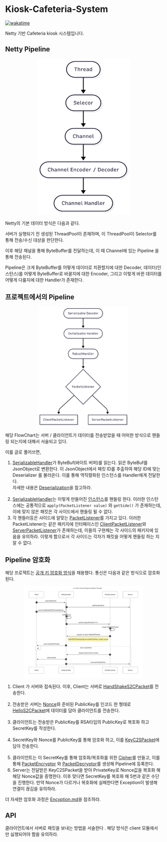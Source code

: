 # Kiosk-Cafeteria-System

[![wakatime](https://wakatime.com/badge/github/biryeongtrain/Cafeteria-Kiosk.svg)](https://wakatime.com/badge/github/biryeongtrain/Cafeteria-Kiosk)

Netty 기반 Cafeteria kiosk 시스템입니다.

## Netty Pipeline

<div style="text-align: center;"><img src="doc/default_netty_flow.png" width="300" height="500"/></div>

Netty의 기본 데이터 방식은 다음과 같다. <br>

서버가 실행되기 전 생성된 ThreadPool이 존재하며, 이 ThreadPool이 Selector를 통해 전송/수신 대상을 판단한다. <br>

이후 해당 채널을 통해 ByteBuffer를 전달하는데, 이 때 Channel에 있는 Pipeline 을 통해 전송된다.

Pipeline은 크게 ByteBuffer를 어떻게 데이터로 치환할지에 대한 Decoder, 데이터(인스턴스)를 어떻게 ByteBuffer로 바꿀지에 대한 Encoder, 그리고 이렇게 바뀐 데이터를 어떻게 다룰지에 대한 Handler가 존재한다.

## 프로젝트에서의 Pipeline

<div style="text-align: center;"><img src="doc/kiosk_cafeteria_channel_pipline.png" width = "292" height = "384"></div>

해당 FlowChart는 서버 / 클라이언트가 데이터를 전송받았을 때 어떠한 방식으로 핸들링 되는지에 대해서 서술되고 있다.

이를 글로 풀어쓰면,

1. [SerializableHandler](common/src/main/java/common/network/handler/SerializableDecoder.java)가 ByteBuf(바이트 버퍼)를 읽는다. 읽은 ByteBuf를 JsonObject로 변환한다. 이 JsonObject에서 패킷 ID를 추출하여 해당 ID에 맞는 Deserializer 를 불러온다. 이를 통해 역직렬화된 인스턴스를 Handler에게 전달한다. <br>
자세한 내용은 [Deserialization](doc/Deserialization.md)을 참고하라. <br><br>
2. [SerializableHandler](common/src/main/java/common/network/handler/SerializableHandler.java)는 이렇게 만들어진 [인스턴스](common/src/main/java/common/network/packet/Serializable.java)를 핸들링 한다. 이러한 인스턴스에는 공통적으로 `apply(PacketListener value)` 와 `getSide()` 가 존재하는데, 이에 맞지 않은 패킷은 각 사이드에서 핸들링 될 수 없다.
3. 각 핸들러등은 사이드에 알맞는 [PacketListener](common/src/main/java/common/network/handler/listener/PacketListener.java)를 가지고 있다. 이러한 PacketListener는 같은 패키지에 인터페이스인 [ClientPacketListener](common/src/main/java/common/network/handler/listener/ClientPacketListener.java)와 [ServerPacketListener](common/src/main/java/common/network/handler/listener/ServerPacketListener.java)가 존재하는데, 이들의 구현체는 각 사이드의 패키지에 있음을 유의하라. 이렇게 함으로서 각 사이드는 각자가 패킷을 어떻게 핸들링 하는 지 알 수 없다.


## Pipeline 암호화

해당 프로젝트는 [공개 키 암호화 방식](https://namu.wiki/w/%EA%B3%B5%EA%B0%9C%ED%82%A4%20%EC%95%94%ED%98%B8%ED%99%94%20%EB%B0%A9%EC%8B%9D)을 채용했다. 통신은 다음과 같은 방식으로 암호화 된다.

<div style="text-align: center"><img src="doc/kiosk_cafeteria_encryption.png" width = "384", height="294"></div>

1. Client 가 서버와 접속된다. 이후, Client는 서버로 [HandShakeS2CPacket](common/src/main/java/common/network/packet/HandShakeC2SInfo.java)를 전송한다. <br><br>
2. 전송받은 서버는 [Nonce](https://www.ibm.com/docs/ko/was-nd/9.0.5?topic=services-nonce-randomly-generated-token)와 준비된 PublicKey를 인코드 한 형태로 [HelloS2CPacket](common/src/main/java/common/network/packet/HelloS2CPacket.java)에 데이터를 담아 클라이언트를 전송한다.<br><br>
3. 클라이언트는 전송받은 PublicKey를 RSA타입의 PublicKey로 복호화 하고 SecretKey를 작성한다. <br><br>
4. SecretKey와 Nonce를 PublicKey를 통해 암호화 하고, 이를 [KeyC2SPacket](common/src/main/java/common/network/packet/KeyC2SPacket.java)에 담아 전송한다. <br><br>
5. 클라이언트는 이 SecretKey를 통해 암호화/복호화를 위한 [Cipher](olab.research.google.com/drive/1YRY06MZHmb1JaAb22o9kyW22wD3LXXIr#scrollTo=4eaU9DEbJj1O)를 만들고, 이를 통해 [PacketEncryptor](common/src/main/java/common/network/encryption/PacketEncryptor.java) 와 [PacketDecryptor](common/src/main/java/common/network/encryption/PacketEncryptor.java)를 생성해 Pipeline에 등록한다.
6. Server는 전달받은 KeyC2SPacket을 받아 PrivateKey로 Nonce값을 복호화 해 해당 Nonce값을 증명한다. 이후 맞다면 SecretKey를 복호화 해 5번과 같은 수단을 진행한다. 만약 Nonce가 다르거나 복호화에 실패한다면 Exception이 발생해 연결이 끊김을 유의하라.

더 자세한 암호화 과정은 [Encyption.md](doc/Encryption.md)을 참조하라.

## API
클라이언트에서 서버로 패킷을 보내는 방법을 서술한다 . 해당 방식은 client 모듈에서만 싫행되어야 함을 유의하라. 